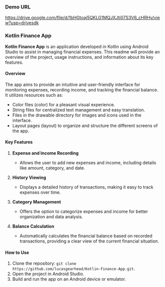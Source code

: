 ### Demo URL
https://drive.google.com/file/d/1bHGtoaj5QKLG1MQJXJti07S3V6_cHRHv/view?usp=drivesdk

### Kotlin Finance App

**Kotlin Finance App** is an application developed in Kotlin using Android Studio to assist in managing financial expenses. This readme will provide an overview of the project, usage instructions, and information about its key features.

#### Overview

The app aims to provide an intuitive and user-friendly interface for monitoring expenses, recording income, and tracking the financial balance. It utilizes resources such as:

- Color files (color) for a pleasant visual experience.
- String files for centralized text management and easy translation.
- Files in the drawable directory for images and icons used in the interface.
- Layout pages (layout) to organize and structure the different screens of the app.

#### Key Features

1. **Expense and Income Recording**
   - Allows the user to add new expenses and income, including details like amount, category, and date.

2. **History Viewing**
   - Displays a detailed history of transactions, making it easy to track expenses over time.

3. **Category Management**
   - Offers the option to categorize expenses and income for better organization and data analysis.

4. **Balance Calculation**
   - Automatically calculates the financial balance based on recorded transactions, providing a clear view of the current financial situation.

#### How to Use

1. Clone the repository: `git clone https://github.com/lucasgearhead/Kotlin-Finance-App.git`.
2. Open the project in Android Studio.
3. Build and run the app on an Android device or emulator.
